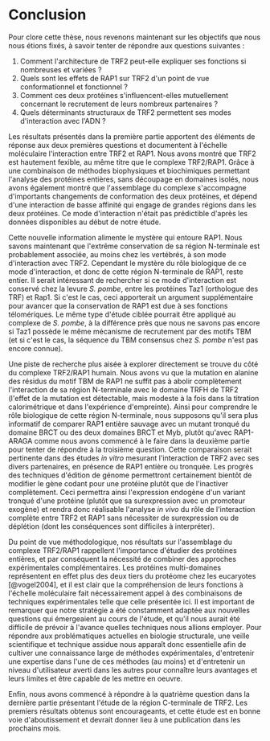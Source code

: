 # Conclusion

Pour clore cette thèse, nous revenons maintenant sur les objectifs que nous nous
étions fixés, à savoir tenter de répondre aux questions suivantes :

1. Comment l'architecture de TRF2 peut-elle expliquer ses fonctions si
   nombreuses et variées ?
2. Quels sont les effets de RAP1 sur TRF2 d'un point de vue conformationnel et
   fonctionnel ?
3. Comment ces deux protéines s'influencent-elles mutuellement concernant le
   recrutement de leurs nombreux partenaires ?
4. Quels déterminants structuraux de TRF2 permettent ses modes d'interaction
   avec l'ADN ?

Les résultats présentés dans la première partie apportent des éléments de
réponse aux deux premières questions et documentent à l'échelle moléculaire
l'interaction entre TRF2 et RAP1. Nous avons montré que TRF2 est hautement
fexible, au même titre que le complexe TRF2/RAP1. Grâce à une combinaison de
méthodes biophysiques et biochimiques permettant l'analyse des protéines
entières, sans découpage en domaines isolés, nous avons également montré que
l'assemblage du complexe s'accompagne d'importants changements de conformation
des deux protéines, et dépend d'une interaction de basse affinité qui engage de
grandes régions dans les deux protéines. Ce mode d'interaction n'était pas
prédictible d'après les données disponibles au début de notre étude.

Cette nouvelle information alimente le mystère qui entoure RAP1. Nous savons
maintenant que l'extrême conservation de sa région N-terminale est probablement
associée, au moins chez les vertébrés, à son mode d'interaction avec TRF2.
Cependant le mystère du rôle biologique de ce mode d'interaction, et donc de
cette région N-terminale de RAP1, reste entier. Il serait intéressant de
rechercher si ce mode d'interaction est conservé chez la levure *S. pombe*,
entre les protéines Taz1 (orthologue des TRF) et Rap1. Si c'est le cas, ceci
apporterait un argument supplémentaire pour avancer que la conservation de RAP1
est due à ses fonctions télomériques. Le même type d'étude ciblée pourrait être
appliqué au complexe de *S. pombe*, à la différence près que nous ne savons pas
encore si Taz1 possède le même mécanisme de recrutement par des motifs TBM (et
si c'est le cas, la séquence du TBM consensus chez *S. pombe* n'est pas encore
connue).

Une piste de recherche plus aisée à explorer directement se trouve du côté du
complexe TRF2/RAP1 humain. Nous avons vu que la mutation en alanine des résidus
du motif TBM de RAP1 ne suffit pas à abolir complètement l'interaction de sa
région N-terminale avec le domaine TRFH de TRF2 (l'effet de la mutation est
détectable, mais modeste à la fois dans la titration calorimétrique et dans
l'expérience d'empreinte). Ainsi pour comprendre le rôle biologique de cette
région N-terminale, nous supposons qu'il sera plus informatif de comparer RAP1
entière sauvage avec un mutant tronqué du domaine BRCT ou des deux domaines BRCT
et Myb, plutôt qu'avec RAP1-ARAGA comme nous avons commencé à le faire dans la
deuxième partie pour tenter de répondre à la troisième question.
Cette comparaison serait pertinente dans des études *in vitro* mesurant
l'interaction de TRF2 avec ses divers partenaires, en présence de RAP1 entière
ou tronquée. Les progrès des techniques d'édition de génome permettront
certainement bientôt de modifier le gène codant pour une protéine plutôt que de
l'inactiver complètement. Ceci permettra ainsi l'expression endogène d'un
variant tronqué d'une protéine (plutôt que sa surexpression avec un promoteur
exogène) et rendra donc réalisable l'analyse *in vivo* du rôle de l'interaction
complète entre TRF2 et RAP1 sans nécessiter de surexpression ou de déplétion
(dont les conséquences sont difficiles à interpréter).

Du point de vue méthodologique, nos résultats sur l'assemblage du complexe
TRF2/RAP1 rappellent l'importance d'étudier des protéines entières, et par
conséquent la nécessité de combiner des approches expérimentales
complémentaires. Les protéines multi-domaines représentent en effet plus des
deux tiers du protéome chez les eucaryotes [@vogel2004], et il est clair que la
compréhension de leurs fonctions à l'échelle moléculaire fait nécessairement
appel à des combinaisons de techniques expérimentales telle que celle présentée
ici. Il est important de remarquer que notre stratégie a été constamment adaptée
aux nouvelles questions qui émergeaient au cours de l'étude, et qu'il nous
aurait été difficile de prévoir à l'avance quelles techniques nous allions
employer. Pour répondre aux problématiques actuelles en biologie structurale,
une veille scientifique et technique assidue nous apparaît donc essentielle afin
de cultiver une connaissance large de méthodes expérimentales, d'entretenir une
expertise dans l'une de ces méthodes (au moins) et d'entretenir un niveau
d'utilisateur averti dans les autres pour connaître leurs avantages et leurs
limites et être capable de les mettre en oeuvre.

Enfin, nous avons commencé à répondre à la quatrième question dans la dernière
partie présentant l'étude de la région C-terminale de TRF2. Les premiers
résultats obtenus sont encourageants, et cette étude est en bonne voie
d'aboutissement et devrait donner lieu à une publication dans les
prochains mois.

